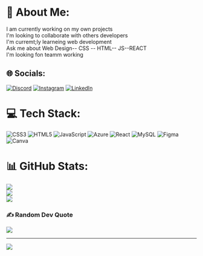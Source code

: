 # 💫 About Me:
I am currently working on my own projects<br>I'm looking to collaborate with others developers<br>I'm curremt;ly learneing web development<br>Ask me about Web Design-- CSS -- HTML-- JS--REACT<br>I'm looking fon teamm working


## 🌐 Socials:
[![Discord](https://img.shields.io/badge/Discord-%237289DA.svg?logo=discord&logoColor=white)](https://discord.gg/#1844) [![Instagram](https://img.shields.io/badge/Instagram-%23E4405F.svg?logo=Instagram&logoColor=white)](https://instagram.com/https://instagram.com/gabrielmejia42?igshid=YmMyMTA2M2Y=) [![LinkedIn](https://img.shields.io/badge/LinkedIn-%230077B5.svg?logo=linkedin&logoColor=white)](https://linkedin.com/in/https://www.linkedin.com/in/gabriel-mejia-066b36207/) 

# 💻 Tech Stack:
![CSS3](https://img.shields.io/badge/css3-%231572B6.svg?style=for-the-badge&logo=css3&logoColor=white) ![HTML5](https://img.shields.io/badge/html5-%23E34F26.svg?style=for-the-badge&logo=html5&logoColor=white) ![JavaScript](https://img.shields.io/badge/javascript-%23323330.svg?style=for-the-badge&logo=javascript&logoColor=%23F7DF1E) ![Azure](https://img.shields.io/badge/azure-%230072C6.svg?style=for-the-badge&logo=azure-devops&logoColor=white) ![React](https://img.shields.io/badge/react-%2320232a.svg?style=for-the-badge&logo=react&logoColor=%2361DAFB) ![MySQL](https://img.shields.io/badge/mysql-%2300f.svg?style=for-the-badge&logo=mysql&logoColor=white) 	![Figma](https://img.shields.io/badge/figma-%23F24E1E.svg?style=for-the-badge&logo=figma&logoColor=white) ![Canva](https://img.shields.io/badge/Canva-%2300C4CC.svg?style=for-the-badge&logo=Canva&logoColor=white)
# 📊 GitHub Stats:
![](https://github-readme-stats.vercel.app/api?username=GabMejia24&theme=react&hide_border=false&include_all_commits=true&count_private=false)<br/>
![](https://github-readme-streak-stats.herokuapp.com/?user=GabMejia24&theme=react&hide_border=false)<br/>
![](https://github-readme-stats.vercel.app/api/top-langs/?username=GabMejia24&theme=react&hide_border=false&include_all_commits=true&count_private=false&layout=compact)

### ✍️ Random Dev Quote
![](https://quotes-github-readme.vercel.app/api?type=horizontal&theme=radical)

---
[![](https://visitcount.itsvg.in/api?id=GabMejia24&icon=0&color=0)](https://visitcount.itsvg.in)

<!-- Proudly created with GPRM ( https://gprm.itsvg.in ) -->
